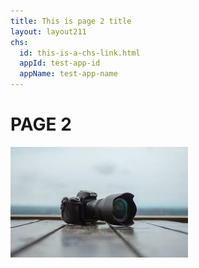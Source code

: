```yaml
---
title: This is page 2 title
layout: layout211
chs:
  id: this-is-a-chs-link.html
  appId: test-app-id
  appName: test-app-name
---
```

# PAGE 2

![image2](Images/image2.jpg "Image 2")
